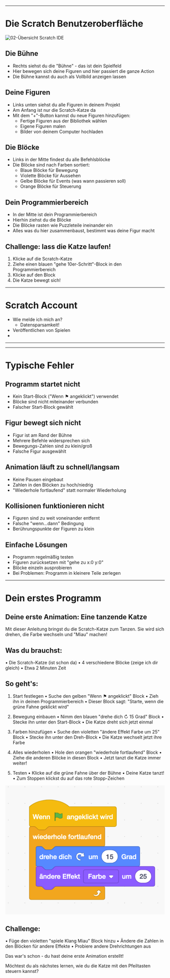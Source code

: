 

---



# Die Scratch Benutzeroberfläche

![02-Übersicht Scratch IDE](/screenshots/02-ÜbersichtScratchIDE.png)

## Die Bühne

- Rechts siehst du die "Bühne" - das ist dein Spielfeld
- Hier bewegen sich deine Figuren und hier passiert die ganze Action
- Die Bühne kannst du auch als Vollbild anzeigen lassen

## Deine Figuren

- Links unten siehst du alle Figuren in deinem Projekt
- Am Anfang ist nur die Scratch-Katze da
- Mit dem "+"-Button kannst du neue Figuren hinzufügen:
  - Fertige Figuren aus der Bibliothek wählen
  - Eigene Figuren malen
  - Bilder von deinem Computer hochladen

## Die Blöcke

- Links in der Mitte findest du alle Befehlsblöcke
- Die Blöcke sind nach Farben sortiert:
  - Blaue Blöcke für Bewegung
  - Violette Blöcke für Aussehen
  - Gelbe Blöcke für Events (was wann passieren soll)
  - Orange Blöcke für Steuerung

## Dein Programmierbereich

- In der Mitte ist dein Programmierbereich
- Hierhin ziehst du die Blöcke
- Die Blöcke rasten wie Puzzleteile ineinander ein
- Alles was du hier zusammenbaust, bestimmt was deine Figur macht

## Challenge: lass die Katze laufen!

1. Klicke auf die Scratch-Katze
2. Ziehe einen blauen "gehe 10er-Schritt"-Block in den Programmierbereich
3. Klicke auf den Block
4. Die Katze bewegt sich!

---



# Scratch Account

<!-- Machen wir hier auch die Zugangsdaten zum eintragen, oder das alles am Ende, das man es einfacher findet? gw -->

- Wie melde ich mich an?
  - Datensparsamkeit!
- Veröffentlichen von Spielen
- 

---



---

# Typische Fehler 

## Programm startet nicht

- Kein Start-Block ("Wenn ⚑ angeklickt") verwendet
- Blöcke sind nicht miteinander verbunden
- Falscher Start-Block gewählt

## Figur bewegt sich nicht

- Figur ist am Rand der Bühne
- Mehrere Befehle widersprechen sich
- Bewegungs-Zahlen sind zu klein/groß
- Falsche Figur ausgewählt

## Animation läuft zu schnell/langsam

- Keine Pausen eingebaut
- Zahlen in den Blöcken zu hoch/niedrig
- "Wiederhole fortlaufend" statt normaler Wiederholung

## Kollisionen funktionieren nicht

- Figuren sind zu weit voneinander entfernt
- Falsche "wenn...dann" Bedingung
- Berührungspunkte der Figuren zu klein

## Einfache Lösungen

- Programm regelmäßig testen
- Figuren zurücksetzen mit "gehe zu x:0 y:0"
- Blöcke einzeln ausprobieren
- Bei Problemen: Programm in kleinere Teile zerlegen

---

# Dein erstes Programm

<!-- soll das ins kapitel (Spiele)-Tutorials? -->

Deine erste Animation: Eine tanzende Katze
----------------------------------------
Mit dieser Anleitung bringst du die Scratch-Katze zum Tanzen. Sie wird sich drehen, die Farbe wechseln und "Miau" machen!

Was du brauchst:
---------------
• Die Scratch-Katze (ist schon da)
• 4 verschiedene Blöcke (zeige ich dir gleich)
• Etwa 2 Minuten Zeit

So geht's:
----------
1. Start festlegen
   • Suche den gelben "Wenn ⚑ angeklickt" Block
   • Zieh ihn in deinen Programmierbereich
   • Dieser Block sagt: "Starte, wenn die grüne Fahne geklickt wird"

2. Bewegung einbauen
   • Nimm den blauen "drehe dich ↻ 15 Grad" Block
   • Stecke ihn unter den Start-Block
   • Die Katze dreht sich jetzt einmal

3. Farben hinzufügen
   • Suche den violetten "ändere Effekt Farbe um 25" Block
   • Stecke ihn unter den Dreh-Block
   • Die Katze wechselt jetzt ihre Farbe

4. Alles wiederholen
   • Hole den orangen "wiederhole fortlaufend" Block
   • Ziehe die anderen Blöcke in diesen Block
   • Jetzt tanzt die Katze immer weiter!

5. Testen
   • Klicke auf die grüne Fahne über der Bühne
   • Deine Katze tanzt!
   • Zum Stoppen klickst du auf das rote Stopp-Zeichen

![02-TanzeKatze](/screenshots/02-TanzeKatze.png)

Challenge:
------
• Füge den violetten "spiele Klang Miau" Block hinzu
• Ändere die Zahlen in den Blöcken für andere Effekte
• Probiere andere Drehrichtungen aus

Das war's schon - du hast deine erste Animation erstellt! 

Möchtest du als nächstes lernen, wie du die Katze mit den Pfeiltasten steuern kannst?
